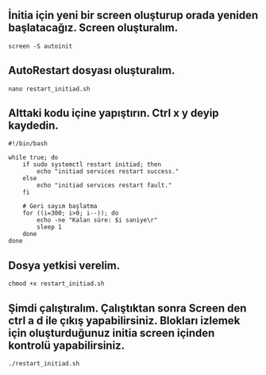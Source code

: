 ## İnitia için yeni bir screen oluşturup orada yeniden başlatacağız. Screen oluşturalım. 
```
screen -S autoinit
```

## AutoRestart dosyası oluşturalım.

```
nano restart_initiad.sh
```

## Alttaki kodu içine yapıştırın. Ctrl x y deyip kaydedin.

```
#!/bin/bash

while true; do
    if sudo systemctl restart initiad; then
        echo "initiad services restart success."
    else
        echo "initiad services restart fault."
    fi

    # Geri sayım başlatma
    for ((i=300; i>0; i--)); do
        echo -ne "Kalan süre: $i saniye\r"
        sleep 1
    done
done
```

## Dosya yetkisi verelim.

```
chmod +x restart_initiad.sh
```

## Şimdi çalıştıralım. Çalıştıktan sonra Screen den ctrl a d ile çıkış yapabilirsiniz. Blokları izlemek için oluşturduğunuz initia screen içinden kontrolü yapabilirsiniz.

```
./restart_initiad.sh
```

